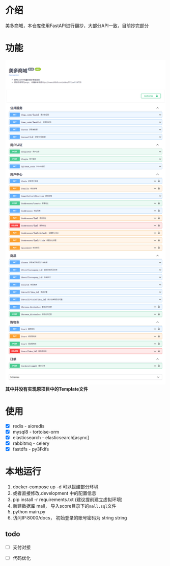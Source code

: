# 介绍
美多商城，本仓库使用FastAPI进行翻抄，大部分API一致，目前抄完部分
# 功能
![apis](score/imgs/api.png)
**其中并没有实现原项目中的Template文件**
# 使用
- [x] redis  -  aioredis
- [x] mysql8  -  tortoise-orm
- [x] elasticsearch -  elasticsearch[async]
- [x] rabbitmq  - celery
- [x] fastdfs  -  py3Fdfs

# 本地运行
1. docker-compose up -d 可以搭建部分环境
2. 或者直接修改.development 中的配置信息
3. pip install -r requirements.txt  (建议提前建立虚拟环境)
4. 新建数据库 mall， 导入score目录下的`mall.sql`文件
5. python main.py
6. 访问IP:8000/docs， 初始登录的账号密码为 string string

## todo
- [ ] 支付对接
- [ ] 代码优化

